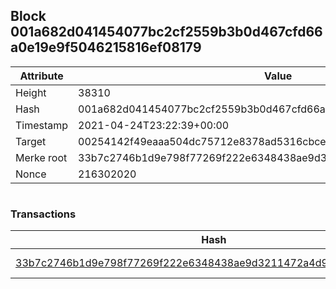 ## Block 001a682d041454077bc2cf2559b3b0d467cfd66a0e19e9f5046215816ef08179

Attribute | Value
--- | ---
Height | 38310
Hash | 001a682d041454077bc2cf2559b3b0d467cfd66a0e19e9f5046215816ef08179
Timestamp | 2021-04-24T23:22:39+00:00
Target | 00254142f49eaaa504dc75712e8378ad5316cbcead634704b3734b6271167cc4
Merke root | 33b7c2746b1d9e798f77269f222e6348438ae9d3211472a4d9e28d88cbf66a0c
Nonce | 216302020

```

```

### Transactions

Hash | Amount
--- | ---
[33b7c2746b1d9e798f77269f222e6348438ae9d3211472a4d9e28d88cbf66a0c](33b7c2746b1d9e798f77269f222e6348438ae9d3211472a4d9e28d88cbf66a0c.md) | 10.00000000 SKEPTI 

